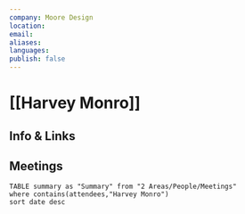```yaml
---
company: Moore Design
location: 
email: 
aliases: 
languages: 
publish: false
---
```


# [[Harvey Monro]]


## Info & Links



## Meetings

```dataview
TABLE summary as "Summary" from "2 Areas/People/Meetings"
where contains(attendees,"Harvey Monro")
sort date desc
```